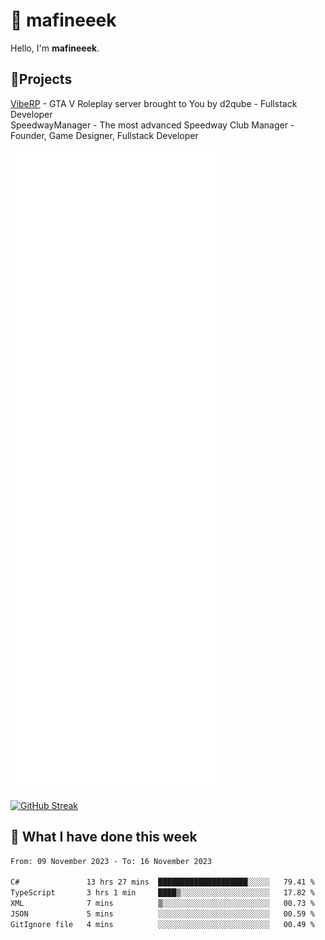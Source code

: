 # 👋 mafineeek
Hello, I'm **mafineeek**.

## 📝Projects

[VibeRP](https://v-rp.pl) - GTA V Roleplay server brought to You by d2qube - Fullstack Developer<br/>
SpeedwayManager - The most advanced Speedway Club Manager - Founder, Game Designer, Fullstack Developer


![](./github-metrics.svg)

[![GitHub Streak](https://streak-stats.demolab.com/?user=mafineeek)](https://git.io/streak-stats)

## 📰 What I have done this week
<!--START_SECTION:waka-->

```txt
From: 09 November 2023 - To: 16 November 2023

C#               13 hrs 27 mins  ████████████████████░░░░░   79.41 %
TypeScript       3 hrs 1 min     ████▒░░░░░░░░░░░░░░░░░░░░   17.82 %
XML              7 mins          ▒░░░░░░░░░░░░░░░░░░░░░░░░   00.73 %
JSON             5 mins          ░░░░░░░░░░░░░░░░░░░░░░░░░   00.59 %
GitIgnore file   4 mins          ░░░░░░░░░░░░░░░░░░░░░░░░░   00.49 %
```

<!--END_SECTION:waka-->
